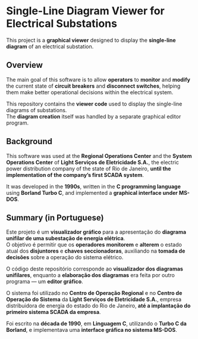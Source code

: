 # Single-Line Diagram Viewer for Electrical Substations

This project is a **graphical viewer** designed to display the **single-line diagram** of an electrical substation.

## Overview

The main goal of this software is to allow **operators** to **monitor** and **modify** the current state of **circuit breakers** and **disconnect switches**, helping them make better operational decisions within the electrical system.

This repository contains the **viewer code** used to display the single-line diagrams of substations.  
The **diagram creation** itself was handled by a separate graphical editor program.

## Background

This software was used at the **Regional Operations Center** and the **System Operations Center** of **Light Serviços de Eletricidade S.A.**, the electric power distribution company of the state of Rio de Janeiro, **until the implementation of the company’s first SCADA system**.

It was developed in the **1990s**, written in the **C programming language** using **Borland Turbo C**, and implemented a **graphical interface under MS-DOS**.

## Summary (in Portuguese)

Este projeto é um **visualizador gráfico** para a apresentação do **diagrama unifilar de uma subestação de energia elétrica**.  
O objetivo é permitir que os **operadores** **monitorem** e **alterem** o estado atual dos **disjuntores** e **chaves seccionadoras**, auxiliando na **tomada de decisões** sobre a operação do sistema elétrico.  

O código deste repositório corresponde ao **visualizador dos diagramas unifilares**, enquanto a **elaboração dos diagramas** era feita por outro programa — um **editor gráfico**.  

O sistema foi utilizado no **Centro de Operação Regional** e no **Centro de Operação do Sistema** da **Light Serviços de Eletricidade S.A.**, empresa distribuidora de energia do estado do Rio de Janeiro, **até a implantação do primeiro sistema SCADA da empresa**.  

Foi escrito na **década de 1990**, em **Linguagem C**, utilizando o **Turbo C da Borland**, e implementava uma **interface gráfica no sistema MS-DOS**.
